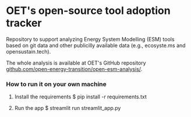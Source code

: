 # OET's open-source tool adoption tracker

Repository to support analyzing Energy System Modelling (ESM) tools based on git data and other publicilly available data (e.g., ecosyste.ms and opensustain.tech).

The whole analysis is available at OET's GitHub repository [github.com/open-energy-transition/open-esm-analysis/](https://github.com/open-energy-transition/open-esm-analysis/).

### How to run it on your own machine

1. Install the requirements
   $ pip install -r requirements.txt

2. Run the app
   $ streamlit run streamlit_app.py

